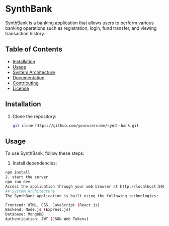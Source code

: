 # SynthBank

SynthBank is a banking application that allows users to perform various banking operations such as registration, login, fund transfer, and viewing transaction history.

## Table of Contents

- [Installation](#installation)
- [Usage](#usage)
- [System Architecture](#system-architecture)
- [Documentation](#documentation)
- [Contributing](#contributing)
- [License](#license)

## Installation

1. Clone the repository:

   ```bash
   git clone https://github.com/yourusername/synth-bank.git
## Usage
To use SynthBank, follow these steps:
1. Install dependencies:
  ```bash
npm install
2. start the server
 npm run dev
 Access the application through your web browser at http://localhost:5000.
## System Architecture
  The SynthBank application is built using the following technologies:

Frontend: HTML, CSS, JavaScript (React.js)
Backend: Node.js (Express.js)
Database: MongoDB
Authentication: JWT (JSON Web Tokens)


 

